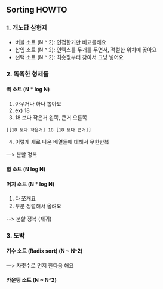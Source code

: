 ## Sorting HOWTO

### 1. 개노답 삼형제

- 버블 소트 (N ^ 2): 인접한거만 비교를해요
- 삽입 소트 (N ^ 2): 인덱스를 두개를 두면서, 적절한 위치에 꽂아요
- 선택 소트 (N ^ 2): 최솟값부터 찾아서 그냥 넣어요

### 2. 똑똑한 형제들

#### 퀵 소트 (N \* log N)

1. 아무거나 하나 뽑아요
2. ex) 18
3. 18 보다 작은거 왼쪽, 큰거 오른쪽

```
[[18 보다 작은거] 18 [18 보다 큰거]]
```

4. 이렇게 새로 나온 배열들에 대해서 무한반복

—> 분할 정복

#### 힙 소트 (N log N)

#### 머지 소트 (N \* log N)

1. 다 쪼개요
2. 부분 정렬해서 올려요

--> 분할 정복 (재귀)

### 3. 도박

#### 기수 소트 (Radix sort) (N ~ N^2)

—> 자릿수로 먼저 한다음 해요

#### 카운팅 소트 (N ~ N^2)
